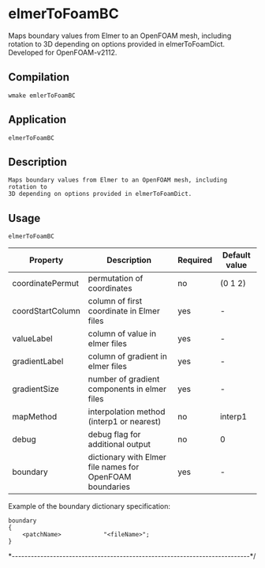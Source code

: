 # elmerToFoamBC
Maps boundary values from Elmer to an OpenFOAM mesh, including rotation to
3D depending on options provided in elmerToFoamDict. Developed for OpenFOAM-v2112.

## Compilation 
    wmake emlerToFoamBC

## Application
    elmerToFoamBC

## Description
    Maps boundary values from Elmer to an OpenFOAM mesh, including rotation to
    3D depending on options provided in elmerToFoamDict.

## Usage
    elmerToFoamBC

| Property         | Description                | Required | Default value |
|------------------|----------------------------|----------|---------------|
| coordinatePermut | permutation of coordinates | no       | (0 1 2)       |
| coordStartColumn    | column of first coordinate in Elmer files | yes | - |
| valueLabel          | column of value in elmer files | yes | - |
| gradientLabel       | column of gradient in elmer files | yes | - |
| gradientSize        | number of gradient components in elmer files | yes | - |
| mapMethod           | interpolation method (interp1 or nearest) | no | interp1 |
| debug               | debug flag for additional output           | no | 0 |
| boundary            | dictionary with Elmer file names for OpenFOAM boundaries | yes | - |

Example of the boundary dictionary specification:

    boundary 
    {
        <patchName>            "<fileName>";
    }
\*---------------------------------------------------------------------------*/